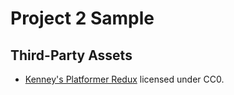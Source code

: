 # Project 2 Sample

## Third-Party Assets

- [Kenney's Platformer Redux](https://www.kenney.nl/assets/platformer-pack-redux) 
  licensed under CC0.